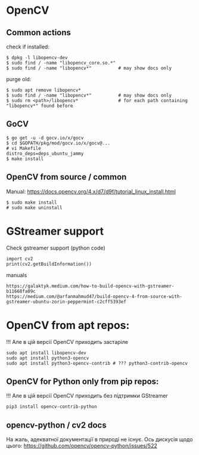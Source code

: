# OpenCV

## Common actions

check if installed:

    $ dpkg -l libopencv-dev
    $ sudo find / -name "libopencv_core.so.*"
    $ sudo find / -name "libopencv*"          # may show docs only

purge old:

    $ sudo apt remove libopencv*
    $ sudo find / -name "libopencv*"          # may show docs only
    $ sudo rm <path>/libopencv*               # for each path containing "libopencv*" found before


## GoCV

    $ go get -u -d gocv.io/x/gocv
    $ cd $GOPATH/pkg/mod/gocv.io/x/gocv@...
    # vi Makefile
    distro_deps=deps_ubuntu_jammy
    $ make install


## OpenCV from source / common

Manual: https://docs.opencv.org/4.x/d7/d9f/tutorial_linux_install.html

    $ sudo make install
    # sudo make uninstall 

# GStreamer support

Check gstreamer support (python code)

    import cv2
    print(cv2.getBuildInformation())

manuals

    https://galaktyk.medium.com/how-to-build-opencv-with-gstreamer-b11668fa09c
    https://medium.com/@arfanmahmud47/build-opencv-4-from-source-with-gstreamer-ubuntu-zorin-peppermint-c2cff5393ef

# OpenCV from apt repos:

!!! Але в цій версії OpenCV приходить застаріле 

    sudo apt install libopencv-dev
    sudo apt install python3-opencv
    sudo apt install python3-opencv-contrib # ??? python3-contrib-opencv


## OpenCV for Python only from pip repos:

!!! Але в цій версії OpenCV приходить без підтримки GStreamer

    pip3 install opencv-contrib-python


## opencv-python / cv2 docs

На жаль, адекватної документації в природі не існує. Ось дискусія щодо цього: https://github.com/opencv/opencv-python/issues/522



